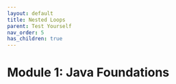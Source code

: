 ```yaml
---
layout: default
title: Nested Loops
parent: Test Yourself
nav_order: 5
has_children: true
---
```


# Module 1: Java Foundations